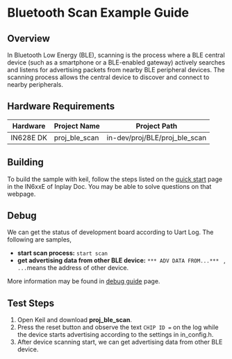 # Bluetooth Scan Example Guide

## Overview

In Bluetooth Low Energy (BLE), scanning is the process where a BLE central device (such as a smartphone or a BLE-enabled gateway) actively searches and listens for advertising packets from nearby BLE peripheral devices. The scanning process allows the central device to discover and connect to nearby peripherals. 



## Hardware Requirements

| Hardware  | Project Name  | Project Path                  |
| --------- | ------------- | ----------------------------- |
| IN628E DK | proj_ble_scan | in-dev/proj/BLE/proj_ble_scan |



## Building

To build the sample with keil, follow the steps listed on the [quick start](https://inplay-inc.github.io/docs/in6xxe/quick-start.html) page in the IN6xxE  of Inplay Doc. You may be able to solve questions on that webpage.



## Debug

We can get the status of development board according to Uart Log. The following are samples,

- **start scan process:** `start scan`
- **get advertising data from other BLE device:** `*** ADV DATA FROM...*** ` , `...`means the address of other device. 

More information may be found in  [debug guide](https://inplay-inc.github.io/docs/in6xxe/getting-started/debug-guide) page.



## Test Steps

1. Open Keil and download **proj_ble_scan**.
2. Press the reset button and observe the text `CHIP ID =` on the log while the device starts advertising according to the settings in in_config.h.
3. After device scanning start, we can get advertising data from other BLE device.